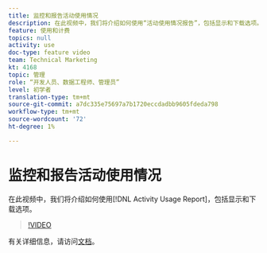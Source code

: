 ```yaml
---
title: 监控和报告活动使用情况
description: 在此视频中，我们将介绍如何使用“活动使用情况报告”，包括显示和下载选项。
feature: 使用和计费
topics: null
activity: use
doc-type: feature video
team: Technical Marketing
kt: 4168
topic: 管理
role: “开发人员、数据工程师、管理员”
level: 初学者
translation-type: tm+mt
source-git-commit: a7dc335e75697a7b1720eccdadbb9605fdeda798
workflow-type: tm+mt
source-wordcount: '72'
ht-degree: 1%

---
```



# 监控和报告活动使用情况

在此视频中，我们将介绍如何使用[!DNL Activity Usage Report]，包括显示和下载选项。

>[!VIDEO](https://video.tv.adobe.com/v/31443/?quality=12)

有关详细信息，请访问[文档](https://docs.adobe.com/content/help/en/audience-manager/user-guide/features/administration/activity-usage-reporting.html)。
